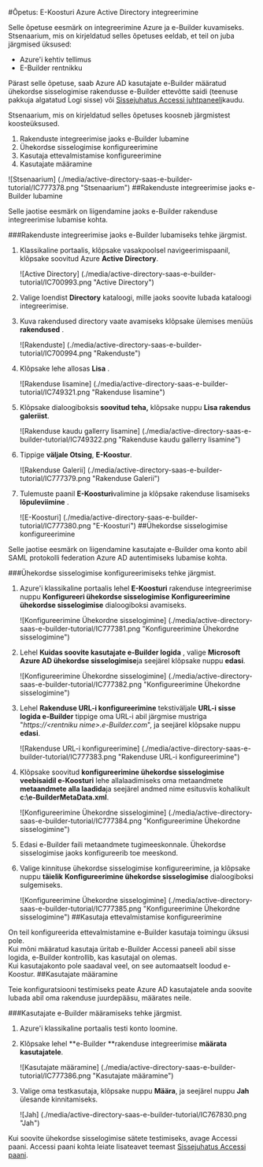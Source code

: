 <properties 
    pageTitle="Õpetus: Azure'i Active Directory integreerimine e-Builder | Microsoft Azure'i" 
    description="Saate teada, kuidas kasutada e-Builder Azure Active Directory lubada ühekordse sisselogimise, automatiseeritud ettevalmistamise ja muud!" 
    services="active-directory" 
    authors="jeevansd"  
    documentationCenter="na" 
    manager="femila"/>
<tags 
    ms.service="active-directory" 
    ms.devlang="na" 
    ms.topic="article" 
    ms.tgt_pltfrm="na" 
    ms.workload="identity" 
    ms.date="09/29/2016" 
    ms.author="jeedes" />

#<a name="tutorial-azure-active-directory-integration-with-e-builder"></a>Õpetus: E-Koosturi Azure Active Directory integreerimine
  
Selle õpetuse eesmärk on integreerimine Azure ja e-Builder kuvamiseks.  
Stsenaarium, mis on kirjeldatud selles õpetuses eeldab, et teil on juba järgmised üksused:

-   Azure'i kehtiv tellimus
-   E-Builder rentnikku
  
Pärast selle õpetuse, saab Azure AD kasutajate e-Builder määratud ühekordse sisselogimise rakendusse e-Builder ettevõtte saidi (teenuse pakkuja algatatud Logi sisse) või [Sissejuhatus Accessi juhtpaneeli](active-directory-saas-access-panel-introduction.md)kaudu.
  
Stsenaarium, mis on kirjeldatud selles õpetuses koosneb järgmistest koosteüksused.

1.  Rakenduste integreerimise jaoks e-Builder lubamine
2.  Ühekordse sisselogimise konfigureerimine
3.  Kasutaja ettevalmistamise konfigureerimine
4.  Kasutajate määramine

![Stsenaarium] (./media/active-directory-saas-e-builder-tutorial/IC777378.png "Stsenaarium")
##<a name="enabling-the-application-integration-for-e-builder"></a>Rakenduste integreerimise jaoks e-Builder lubamine
  
Selle jaotise eesmärk on liigendamine jaoks e-Builder rakenduse integreerimise lubamise kohta.

###<a name="to-enable-the-application-integration-for-e-builder-perform-the-following-steps"></a>Rakenduste integreerimise jaoks e-Builder lubamiseks tehke järgmist.

1.  Klassikaline portaalis, klõpsake vasakpoolsel navigeerimispaanil, klõpsake soovitud Azure **Active Directory**.

    ![Active Directory] (./media/active-directory-saas-e-builder-tutorial/IC700993.png "Active Directory")

2.  Valige loendist **Directory** kataloogi, mille jaoks soovite lubada kataloogi integreerimise.

3.  Kuva rakendused directory vaate avamiseks klõpsake ülemises menüüs **rakendused** .

    ![Rakenduste] (./media/active-directory-saas-e-builder-tutorial/IC700994.png "Rakenduste")

4.  Klõpsake lehe allosas **Lisa** .

    ![Rakenduse lisamine] (./media/active-directory-saas-e-builder-tutorial/IC749321.png "Rakenduse lisamine")

5.  Klõpsake dialoogiboksis **soovitud teha,** klõpsake nuppu **Lisa rakendus galeriist**.

    ![Rakenduse kaudu gallerry lisamine] (./media/active-directory-saas-e-builder-tutorial/IC749322.png "Rakenduse kaudu gallerry lisamine")

6.  Tippige **väljale Otsing**, **E-Koostur**.

    ![Rakenduse Galerii] (./media/active-directory-saas-e-builder-tutorial/IC777379.png "Rakenduse Galerii")

7.  Tulemuste paanil **E-Koosturi**valimine ja klõpsake rakenduse lisamiseks **lõpuleviimine** .

    ![E-Koosturi] (./media/active-directory-saas-e-builder-tutorial/IC777380.png "E-Koosturi")
##<a name="configuring-single-sign-on"></a>Ühekordse sisselogimise konfigureerimine
  
Selle jaotise eesmärk on liigendamine kasutajate e-Builder oma konto abil SAML protokolli federation Azure AD autentimiseks lubamise kohta.

###<a name="to-configure-single-sign-on-perform-the-following-steps"></a>Ühekordse sisselogimise konfigureerimiseks tehke järgmist.

1.  Azure'i klassikaline portaalis lehel **E-Koosturi** rakenduse integreerimise nuppu **Konfigureeri ühekordse sisselogimise** **Konfigureerimine ühekordse sisselogimise** dialoogiboksi avamiseks.

    ![Konfigureerimine Ühekordne sisselogimine] (./media/active-directory-saas-e-builder-tutorial/IC777381.png "Konfigureerimine Ühekordne sisselogimine")

2.  Lehel **Kuidas soovite kasutajate e-Builder logida** , valige **Microsoft Azure AD ühekordse sisselogimise**ja seejärel klõpsake nuppu **edasi**.

    ![Konfigureerimine Ühekordne sisselogimine] (./media/active-directory-saas-e-builder-tutorial/IC777382.png "Konfigureerimine Ühekordne sisselogimine")

3.  Lehel **Rakenduse URL-i konfigureerimine** tekstiväljale **URL-i sisse logida e-Builder** tippige oma URL-i abil järgmise mustriga "*https://\<rentniku nime\>.e-Builder.com*", ja seejärel klõpsake nuppu **edasi**.

    ![Rakenduse URL-i konfigureerimine] (./media/active-directory-saas-e-builder-tutorial/IC777383.png "Rakenduse URL-i konfigureerimine")

4.  Klõpsake soovitud **konfigureerimine ühekordse sisselogimise veebisaidil e-Koosturi** lehe allalaadimiseks oma metaandmete **metaandmete alla laadida**ja seejärel andmed nime esitusviis kohalikult **c:\\e-BuilderMetaData.xml**.

    ![Konfigureerimine Ühekordne sisselogimine] (./media/active-directory-saas-e-builder-tutorial/IC777384.png "Konfigureerimine Ühekordne sisselogimine")

5.  Edasi e-Builder faili metaandmete tugimeeskonnale. Ühekordse sisselogimise jaoks konfigureerib toe meeskond.

6.  Valige kinnituse ühekordse sisselogimise konfigureerimine, ja klõpsake nuppu **täielik** **Konfigureerimine ühekordse sisselogimise** dialoogiboksi sulgemiseks.

    ![Konfigureerimine Ühekordne sisselogimine] (./media/active-directory-saas-e-builder-tutorial/IC777385.png "Konfigureerimine Ühekordne sisselogimine")
##<a name="configuring-user-provisioning"></a>Kasutaja ettevalmistamise konfigureerimine
  
On teil konfigureerida ettevalmistamine e-Builder kasutaja toimingu üksusi pole.  
Kui mõni määratud kasutaja üritab e-Builder Accessi paneeli abil sisse logida, e-Builder kontrollib, kas kasutajal on olemas.  
Kui kasutajakonto pole saadaval veel, on see automaatselt loodud e-Koostur.
##<a name="assigning-users"></a>Kasutajate määramine
  
Teie konfiguratsiooni testimiseks peate Azure AD kasutajatele anda soovite lubada abil oma rakenduse juurdepääsu, määrates neile.

###<a name="to-assign-users-to-e-builder-perform-the-following-steps"></a>Kasutajate e-Builder määramiseks tehke järgmist.

1.  Azure'i klassikaline portaalis testi konto loomine.

2.  Klõpsake lehel **e-Builder **rakenduse integreerimise **määrata kasutajatele**.

    ![Kasutajate määramine] (./media/active-directory-saas-e-builder-tutorial/IC777386.png "Kasutajate määramine")

3.  Valige oma testkasutaja, klõpsake nuppu **Määra**, ja seejärel nuppu **Jah** ülesande kinnitamiseks.

    ![Jah] (./media/active-directory-saas-e-builder-tutorial/IC767830.png "Jah")
  
Kui soovite ühekordse sisselogimise sätete testimiseks, avage Accessi paani. Accessi paani kohta leiate lisateavet teemast [Sissejuhatus Accessi paani](active-directory-saas-access-panel-introduction.md).
